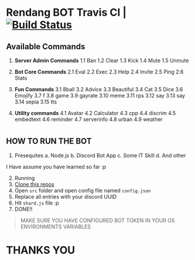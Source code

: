# Rendang BOT Travis CI | [![Build Status](https://travis-ci.org/CodDevelopment/Rendang.svg?branch=master)](https://travis-ci.org/DiscordBotsDev/Rendang)

## Available Commands

1. **Server Admin Commands**
1.1 Ban
1.2 Clear
1.3 Kick
1.4 Mute
1.5 Unmute

2. **Bot Core Commands**
2.1 Eval
2.2 Exec
2.3 Help
2.4 Invite
2.5 Ping
2.6 Stats

3. **Fun Commands**
3.1 8ball
3.2 Advice
3.3 Beautiful
3.4 Cat
3.5 Dice
3.6 Emojify
3.7 f
3.8 game
3.9 gayrate
3.10 meme
3.11 rps
3.12 say
3.13 say
3.14 sepia
3.15 tts

4. **Utility commands**
4.1 Avatar
4.2 Calculator
4.3 cpp
4.4 discrim
4.5 embedtext
4.6 reminder
4.7 serverinfo
4.8 urban
4.9 weather

#

## HOW TO RUN THE BOT

1. Presequites
a. Node.js
b. Discord Bot App
c. Some IT Skill
d. And other

I Have assume you have learned so far :p

2. Running
1. [Clone this repos](https://github.com/CodDevelopment/Rendang.git)
2. Open `src` folder and open config file named `config.json`
3. Replace all entries with your discord UUID
4. Hit `shard.js` file :p
5. DONE!!

> MAKE SURE YOU HAVE CONFIGURED BOT TOKEN IN YOUR OS ENVIRONMENTS VARIABLES


# THANKS YOU
